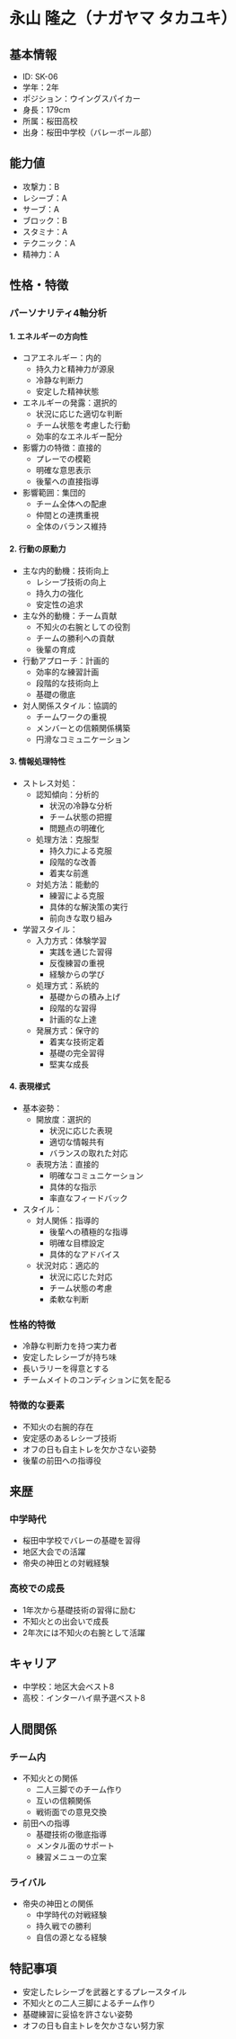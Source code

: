 # 永山 隆之（ナガヤマ タカユキ）

## 基本情報

- ID: SK-06
- 学年：2年
- ポジション：ウイングスパイカー
- 身長：179cm
- 所属：桜田高校
- 出身：桜田中学校（バレーボール部）

## 能力値

- 攻撃力：B
- レシーブ：A
- サーブ：A
- ブロック：B
- スタミナ：A
- テクニック：A
- 精神力：A

## 性格・特徴

### パーソナリティ4軸分析

#### 1. エネルギーの方向性

- コアエネルギー：内的
  - 持久力と精神力が源泉
  - 冷静な判断力
  - 安定した精神状態
- エネルギーの発露：選択的
  - 状況に応じた適切な判断
  - チーム状態を考慮した行動
  - 効率的なエネルギー配分
- 影響力の特徴：直接的
  - プレーでの模範
  - 明確な意思表示
  - 後輩への直接指導
- 影響範囲：集団的
  - チーム全体への配慮
  - 仲間との連携重視
  - 全体のバランス維持

#### 2. 行動の原動力

- 主な内的動機：技術向上
  - レシーブ技術の向上
  - 持久力の強化
  - 安定性の追求
- 主な外的動機：チーム貢献
  - 不知火の右腕としての役割
  - チームの勝利への貢献
  - 後輩の育成
- 行動アプローチ：計画的
  - 効率的な練習計画
  - 段階的な技術向上
  - 基礎の徹底
- 対人関係スタイル：協調的
  - チームワークの重視
  - メンバーとの信頼関係構築
  - 円滑なコミュニケーション

#### 3. 情報処理特性

- ストレス対処：
  - 認知傾向：分析的
    - 状況の冷静な分析
    - チーム状態の把握
    - 問題点の明確化
  - 処理方法：克服型
    - 持久力による克服
    - 段階的な改善
    - 着実な前進
  - 対処方法：能動的
    - 練習による克服
    - 具体的な解決策の実行
    - 前向きな取り組み
- 学習スタイル：
  - 入力方式：体験学習
    - 実践を通じた習得
    - 反復練習の重視
    - 経験からの学び
  - 処理方式：系統的
    - 基礎からの積み上げ
    - 段階的な習得
    - 計画的な上達
  - 発展方式：保守的
    - 着実な技術定着
    - 基礎の完全習得
    - 堅実な成長

#### 4. 表現様式

- 基本姿勢：
  - 開放度：選択的
    - 状況に応じた表現
    - 適切な情報共有
    - バランスの取れた対応
  - 表現方法：直接的
    - 明確なコミュニケーション
    - 具体的な指示
    - 率直なフィードバック
- スタイル：
  - 対人関係：指導的
    - 後輩への積極的な指導
    - 明確な目標設定
    - 具体的なアドバイス
  - 状況対応：適応的
    - 状況に応じた対応
    - チーム状態の考慮
    - 柔軟な判断

### 性格的特徴

- 冷静な判断力を持つ実力者
- 安定したレシーブが持ち味
- 長いラリーを得意とする
- チームメイトのコンディションに気を配る

### 特徴的な要素

- 不知火の右腕的存在
- 安定感のあるレシーブ技術
- オフの日も自主トレを欠かさない姿勢
- 後輩の前田への指導役

## 来歴

### 中学時代

- 桜田中学校でバレーの基礎を習得
- 地区大会での活躍
- 帝央の神田との対戦経験

### 高校での成長

- 1年次から基礎技術の習得に励む
- 不知火との出会いで成長
- 2年次には不知火の右腕として活躍

## キャリア

- 中学校：地区大会ベスト8
- 高校：インターハイ県予選ベスト8

## 人間関係

### チーム内

- 不知火との関係
  - 二人三脚でのチーム作り
  - 互いの信頼関係
  - 戦術面での意見交換
- 前田への指導
  - 基礎技術の徹底指導
  - メンタル面のサポート
  - 練習メニューの立案

### ライバル

- 帝央の神田との関係
  - 中学時代の対戦経験
  - 持久戦での勝利
  - 自信の源となる経験

## 特記事項

- 安定したレシーブを武器とするプレースタイル
- 不知火との二人三脚によるチーム作り
- 基礎練習に妥協を許さない姿勢
- オフの日も自主トレを欠かさない努力家
